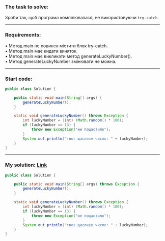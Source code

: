 ### **The task to solve:**  

Зроби так, щоб програма компілювалася, не використовуючи `try-catch`.

---

### **Requirements:**  

• Метод main не повинен містити блок try-catch.  
• Метод main має кидати виняток.  
• Метод main має викликати метод generateLuckyNumber().  
• Метод generateLuckyNumber змінювати не можна.

---

### **Start code:**  

```java
public class Solution {

    public static void main(String[] args) {
        generateLuckyNumber();
    }

    static void generateLuckyNumber() throws Exception {
        int luckyNumber = (int) (Math.random() * 100);
        if (luckyNumber == 13) {
            throw new Exception("не пощастило");
        }
        System.out.println("твоє щасливе число: " + luckyNumber);
    }
}
```

---

### **My solution: [Link](./src/Solution.java)**  

```java
public class Solution {

    public static void main(String[] args) throws Exception {
        generateLuckyNumber();
    }

    static void generateLuckyNumber() throws Exception {
        int luckyNumber = (int) (Math.random() * 100);
        if (luckyNumber == 13) {
            throw new Exception("не пощастило");
        }
        System.out.println("твоє щасливе число: " + luckyNumber);
    }
}
```

